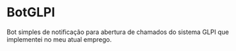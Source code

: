 # BotGLPI
Bot simples de notificação para abertura de chamados do sistema GLPI que implementei no meu atual emprego.
